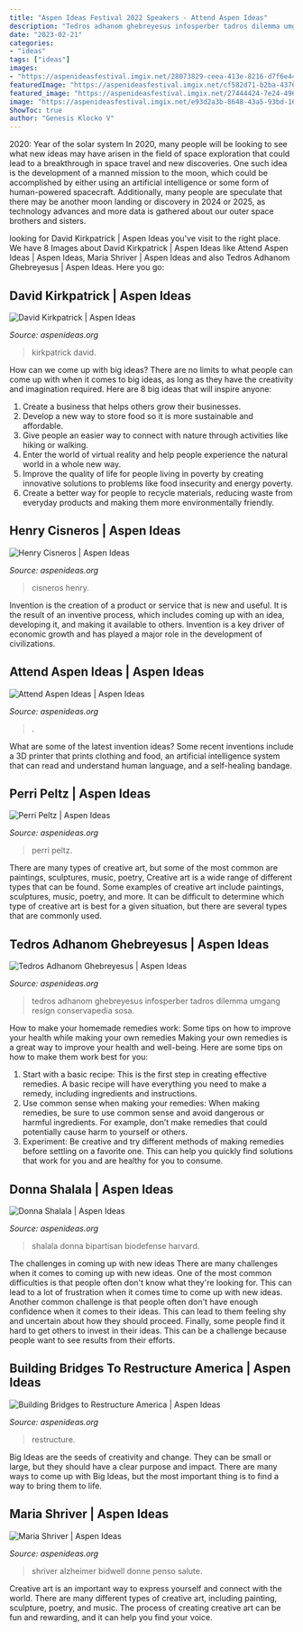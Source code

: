 ```yaml
---
title: "Aspen Ideas Festival 2022 Speakers - Attend Aspen Ideas"
description: "Tedros adhanom ghebreyesus infosperber tadros dilemma umgang resign conservapedia sosa"
date: "2023-02-21"
categories:
- "ideas"
tags: ["ideas"]
images:
- "https://aspenideasfestival.imgix.net/28073829-ceea-413e-8216-d7f6e44017d9/Smith_Clint_AIF2021.jpeg?auto=compress%2Cformat&amp;fit=min&amp;fm=jpg&amp;h=400&amp;q=80&amp;rect=926%2C8%2C1830%2C1829&amp;w=400"
featuredImage: "https://aspenideasfestival.imgix.net/cf582d71-b2ba-4376-a42a-857323a7d794/Ghebreyesus%2CTedros_AIH2021.jpeg?auto=compress%2Cformat&amp;fit=min&amp;fm=jpg&amp;q=80&amp;rect=171%2C4%2C1325%2C1325"
featured_image: "https://aspenideasfestival.imgix.net/27444424-7e24-496a-949c-322e7d33c0b0/Donna-Shalala_0.jpg?auto=compress%2Cformat&amp;fit=min&amp;fm=jpg&amp;q=80&amp;rect=0%2C0%2C1000%2C1000"
image: "https://aspenideasfestival.imgix.net/e93d2a3b-8648-43a5-93bd-16fdc9bbcd84/Henry-Cisneros_1.jpg?auto=compress%2Cformat&amp;fit=min&amp;fm=jpg&amp;q=80&amp;rect=0%2C0%2C1000%2C1000"
ShowToc: true
author: "Genesis Klocko V"
---
```



2020: Year of the solar system
In 2020, many people will be looking to see what new ideas may have arisen in the field of space exploration that could lead to a breakthrough in space travel and new discoveries. One such idea is the development of a manned mission to the moon, which could be accomplished by either using an artificial intelligence or some form of human-powered spacecraft. Additionally, many people are speculate that there may be another moon landing or discovery in 2024 or 2025, as technology advances and more data is gathered about our outer space brothers and sisters.

	

		
looking for David Kirkpatrick | Aspen Ideas you've visit to the right place. We have 8 Images about David Kirkpatrick | Aspen Ideas like Attend Aspen Ideas | Aspen Ideas, Maria Shriver | Aspen Ideas and also Tedros Adhanom Ghebreyesus | Aspen Ideas. Here you go:
		
    
## David Kirkpatrick | Aspen Ideas

<img loading=lazy src="https://aspenideasfestival.imgix.net/2432282e-5c95-4783-a2eb-a352825ed2e7/Kirkpatrick_David_AIF2019.jpg?auto=compress%2Cformat&amp;fit=min&amp;fm=jpg&amp;q=80&amp;rect=0%2C0%2C800%2C800" onerror="this.onerror=null;this.src='https://tse4.mm.bing.net/th?id=OIP.b_yaIVZcZBh1MZT15OJOeQHaHa&amp;pid=15.1';" alt="David Kirkpatrick | Aspen Ideas">

_Source: aspenideas.org_

>kirkpatrick david. 

	

How can we come up with big ideas?
There are no limits to what people can come up with when it comes to big ideas, as long as they have the creativity and imagination required. Here are 8 big ideas that will inspire anyone:
1. Create a business that helps others grow their businesses. 
2. Develop a new way to store food so it is more sustainable and affordable. 
3. Give people an easier way to connect with nature through activities like hiking or walking. 
4. Enter the world of virtual reality and help people experience the natural world in a whole new way. 
5. Improve the quality of life for people living in poverty by creating innovative solutions to problems like food insecurity and energy poverty. 
6. Create a better way for people to recycle materials, reducing waste from everyday products and making them more environmentally friendly. 

    
## Henry Cisneros | Aspen Ideas

<img loading=lazy src="https://aspenideasfestival.imgix.net/e93d2a3b-8648-43a5-93bd-16fdc9bbcd84/Henry-Cisneros_1.jpg?auto=compress%2Cformat&amp;fit=min&amp;fm=jpg&amp;q=80&amp;rect=0%2C0%2C1000%2C1000" onerror="this.onerror=null;this.src='https://tse4.mm.bing.net/th?id=OIP.BV9DWeDOXq1K1paJtEUtAQHaHa&amp;pid=15.1';" alt="Henry Cisneros | Aspen Ideas">

_Source: aspenideas.org_

>cisneros henry. 

	

Invention is the creation of a product or service that is new and useful. It is the result of an inventive process, which includes coming up with an idea, developing it, and making it available to others. Invention is a key driver of economic growth and has played a major role in the development of civilizations.

    
## Attend Aspen Ideas | Aspen Ideas

<img loading=lazy src="https://aspenideasfestival.imgix.net/28073829-ceea-413e-8216-d7f6e44017d9/Smith_Clint_AIF2021.jpeg?auto=compress%2Cformat&amp;fit=min&amp;fm=jpg&amp;h=400&amp;q=80&amp;rect=926%2C8%2C1830%2C1829&amp;w=400" onerror="this.onerror=null;this.src='https://tse1.mm.bing.net/th?id=OIP.p-v-iKfDeIVVyblxQs0sIwAAAA&amp;pid=15.1';" alt="Attend Aspen Ideas | Aspen Ideas">

_Source: aspenideas.org_

>. 

	

What are some of the latest invention ideas?
Some recent inventions include a 3D printer that prints clothing and food, an artificial intelligence system that can read and understand human language, and a self-healing bandage.

    
## Perri Peltz | Aspen Ideas

<img loading=lazy src="https://aspenideasfestival.imgix.net/fbf0caaa-fb19-4de1-8a01-f2a6eba065ee/Peltz_Perri_AIF2019.jpeg?auto=compress%2Cformat&amp;fit=min&amp;fm=jpg&amp;q=80&amp;rect=135%2C61%2C940%2C941" onerror="this.onerror=null;this.src='https://tse1.mm.bing.net/th?id=OIP.Slxo3twdy14ay0SG5wr2GwHaHa&amp;pid=15.1';" alt="Perri Peltz | Aspen Ideas">

_Source: aspenideas.org_

>perri peltz. 

	

There are many types of creative art, but some of the most common are paintings, sculptures, music, poetry,
Creative art is a wide range of different types that can be found. Some examples of creative art include paintings, sculptures, music, poetry, and more. It can be difficult to determine which type of creative art is best for a given situation, but there are several types that are commonly used.

    
## Tedros Adhanom Ghebreyesus | Aspen Ideas

<img loading=lazy src="https://aspenideasfestival.imgix.net/cf582d71-b2ba-4376-a42a-857323a7d794/Ghebreyesus%2CTedros_AIH2021.jpeg?auto=compress%2Cformat&amp;fit=min&amp;fm=jpg&amp;q=80&amp;rect=171%2C4%2C1325%2C1325" onerror="this.onerror=null;this.src='https://tse2.mm.bing.net/th?id=OIP.6XR7JULEfmsuPts1l6pwmgHaHa&amp;pid=15.1';" alt="Tedros Adhanom Ghebreyesus | Aspen Ideas">

_Source: aspenideas.org_

>tedros adhanom ghebreyesus infosperber tadros dilemma umgang resign conservapedia sosa. 

	

How to make your homemade remedies work: Some tips on how to improve your health while making your own remedies
Making your own remedies is a great way to improve your health and well-being. Here are some tips on how to make them work best for you: 
1. Start with a basic recipe: This is the first step in creating effective remedies. A basic recipe will have everything you need to make a remedy, including ingredients and instructions. 
2. Use common sense when making your remedies: When making remedies, be sure to use common sense and avoid dangerous or harmful ingredients. For example, don’t make remedies that could potentially cause harm to yourself or others. 
3. Experiment: Be creative and try different methods of making remedies before settling on a favorite one. This can help you quickly find solutions that work for you and are healthy for you to consume.

    
## Donna Shalala | Aspen Ideas

<img loading=lazy src="https://aspenideasfestival.imgix.net/27444424-7e24-496a-949c-322e7d33c0b0/Donna-Shalala_0.jpg?auto=compress%2Cformat&amp;fit=min&amp;fm=jpg&amp;q=80&amp;rect=0%2C0%2C1000%2C1000" onerror="this.onerror=null;this.src='https://tse1.mm.bing.net/th?id=OIP.jHTTtIuqOH-EkGpcY0LESAHaHa&amp;pid=15.1';" alt="Donna Shalala | Aspen Ideas">

_Source: aspenideas.org_

>shalala donna bipartisan biodefense harvard. 

	

The challenges in coming up with new ideas
There are many challenges when it comes to coming up with new ideas. One of the most common difficulties is that people often don't know what they're looking for. This can lead to a lot of frustration when it comes time to come up with new ideas. Another common challenge is that people often don't have enough confidence when it comes to their ideas. This can lead to them feeling shy and uncertain about how they should proceed. Finally, some people find it hard to get others to invest in their ideas. This can be a challenge because people want to see results from their efforts.

    
## Building Bridges To Restructure America | Aspen Ideas

<img loading=lazy src="https://aspenideasfestival.imgix.net/ae90ae45-afd1-443e-b87d-0d13f3c00d02/AdobeStock_295024430.jpeg?auto=compress%2Cformat&amp;fit=min&amp;fm=jpg&amp;q=80&amp;rect=0%2C0%2C7235%2C4070&amp;w=800" onerror="this.onerror=null;this.src='https://tse2.mm.bing.net/th?id=OIP.X97OJbuy1kV6_GOx1okZtwHaEK&amp;pid=15.1';" alt="Building Bridges to Restructure America | Aspen Ideas">

_Source: aspenideas.org_

>restructure. 

	

Big Ideas are the seeds of creativity and change. They can be small or large, but they should have a clear purpose and impact. There are many ways to come up with Big Ideas, but the most important thing is to find a way to bring them to life.

    
## Maria Shriver | Aspen Ideas

<img loading=lazy src="https://aspenideasfestival.imgix.net/887e25e6-ab3f-41a5-8e9b-e026ea4db943/Shriver%2CMaria_AIH2021.jpeg?auto=compress%2Cformat&amp;fit=min&amp;fm=jpg&amp;q=80&amp;rect=364%2C163%2C3123%2C3125" onerror="this.onerror=null;this.src='https://tse3.mm.bing.net/th?id=OIP.vfLLKMm9vVC56vR3ue0C2QHaHa&amp;pid=15.1';" alt="Maria Shriver | Aspen Ideas">

_Source: aspenideas.org_

>shriver alzheimer bidwell donne penso salute. 

	

Creative art is an important way to express yourself and connect with the world. There are many different types of creative art, including painting, sculpture, poetry, and music. The process of creating creative art can be fun and rewarding, and it can help you find your voice.

